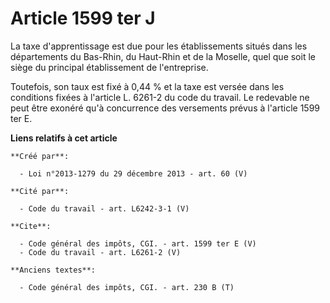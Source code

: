 # Article 1599 ter J

La taxe d'apprentissage est due pour les établissements situés dans les départements du Bas-Rhin, du Haut-Rhin et de la
Moselle, quel que soit le siège du principal établissement de l'entreprise. 

Toutefois, son taux est fixé à 0,44 % et la taxe est versée dans les conditions fixées à l'article L. 6261-2 du code du
travail. Le redevable ne peut être exonéré qu'à concurrence des versements prévus à l'article 1599 ter E.

**Liens relatifs à cet article**

	**Créé par**:

	  - Loi n°2013-1279 du 29 décembre 2013 - art. 60 (V)

	**Cité par**:

	  - Code du travail - art. L6242-3-1 (V)

	**Cite**:

	  - Code général des impôts, CGI. - art. 1599 ter E (V)
	  - Code du travail - art. L6261-2 (V)

	**Anciens textes**:

	  - Code général des impôts, CGI. - art. 230 B (T)
